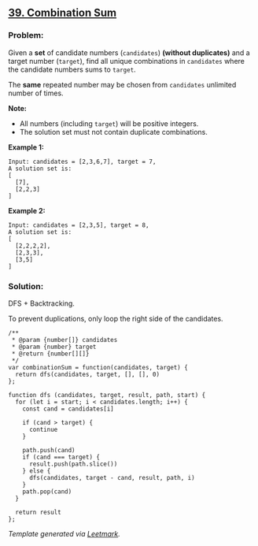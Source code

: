[39. Combination Sum](https://leetcode.com/problems/combination-sum/description/)
---------------------------------------------------------------------------------

### Problem:

Given a **set** of candidate numbers (`candidates`) **(without duplicates)** and a target number (`target`), find all unique combinations in `candidates` where the candidate numbers sums to `target`.

The **same** repeated number may be chosen from `candidates` unlimited number of times.

**Note:**

-   All numbers (including `target`) will be positive integers.
-   The solution set must not contain duplicate combinations.

**Example 1:**

    Input: candidates = [2,3,6,7], target = 7,
    A solution set is:
    [
      [7],
      [2,2,3]
    ]

**Example 2:**

    Input: candidates = [2,3,5], target = 8,
    A solution set is:
    [
      [2,2,2,2],
      [2,3,3],
      [3,5]
    ]

### Solution:

DFS + Backtracking.

To prevent duplications, only loop the right side of the candidates.

    /**
     * @param {number[]} candidates
     * @param {number} target
     * @return {number[][]}
     */
    var combinationSum = function(candidates, target) {
      return dfs(candidates, target, [], [], 0)
    };

    function dfs (candidates, target, result, path, start) {
      for (let i = start; i < candidates.length; i++) {
        const cand = candidates[i]

        if (cand > target) {
          continue
        }

        path.push(cand)
        if (cand === target) {
          result.push(path.slice())
        } else {
          dfs(candidates, target - cand, result, path, i)
        }
        path.pop(cand)
      }

      return result
    };

*Template generated via [Leetmark](https://github.com/crimx/crx-leetmark).*
